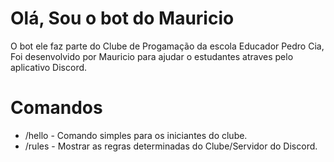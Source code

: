 # Olá, Sou o bot do Mauricio 

O bot ele faz parte do Clube de Progamação da escola Educador Pedro Cia, Foi desenvolvido por Mauricio para ajudar o estudantes atraves pelo aplicativo Discord.

# Comandos
- /hello - Comando simples para os iniciantes do clube.
- /rules - Mostrar as regras determinadas do Clube/Servidor do Discord.
